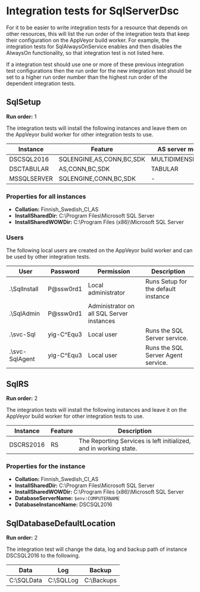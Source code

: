 # Integration tests for SqlServerDsc

For it to be easier to write integration tests for a resource that depends on
other resources, this will list the run order of the integration tests that keep
their configuration on the AppVeyor build worker. For example, the integration
tests for SqlAlwaysOnService enables and then disables the AlwaysOn functionality,
so that integration test is not listed here.

If a integration test should use one or more of these previous integration test
configurations then the run order for the new integration test should be set to
a higher run order number than the highest run order of the dependent integration
tests.

## SqlSetup

**Run order:** 1

The integration tests will install the following instances and leave them on the
AppVeyor build worker for other integration tests to use.

Instance | Feature | AS server mode
--- | --- | ---
DSCSQL2016 | SQLENGINE,AS,CONN,BC,SDK | MULTIDIMENSIONAL
DSCTABULAR | AS,CONN,BC,SDK | TABULAR
MSSQLSERVER | SQLENGINE,CONN,BC,SDK | -

### Properties for all instances

- **Collation:** Finnish\_Swedish\_CI\_AS
- **InstallSharedDir:** C:\Program Files\Microsoft SQL Server
- **InstallSharedWOWDir:** C:\Program Files (x86)\Microsoft SQL Server

### Users

The following local users are created on the AppVeyor build worker and can
be used by other integration tests.

User | Password | Permission | Description
--- | --- | --- | ---
.\SqlInstall | P@ssw0rd1 | Local administrator | Runs Setup for the default instance
.\SqlAdmin | P@ssw0rd1 | Administrator on all SQL Server instances |
.\svc-Sql | yig-C^Equ3 | Local user | Runs the SQL Server service.
.\svc-SqlAgent | yig-C^Equ3 | Local user | Runs the SQL Server Agent service.

## SqlRS

**Run order:** 2

The integration tests will install the following instances and leave it on the
AppVeyor build worker for other integration tests to use.

Instance | Feature | Description
--- | --- | ---
DSCRS2016 | RS | The Reporting Services is left initialized, and in working state.

### Properties for the instance

- **Collation:** Finnish\_Swedish\_CI\_AS
- **InstallSharedDir:** C:\Program Files\Microsoft SQL Server
- **InstallSharedWOWDir:** C:\Program Files (x86)\Microsoft SQL Server
- **DatabaseServerName:** `$env:COMPUTERNAME`
- **DatabaseInstanceName:** DSCSQL2016

## SqlDatabaseDefaultLocation

**Run order:** 2

The integration test will change the data, log and backup path of instance
DSCSQL2016 to the following.

Data | Log | Backup
--- | --- | ---
C:\SQLData | C:\SQLLog | C:\Backups
